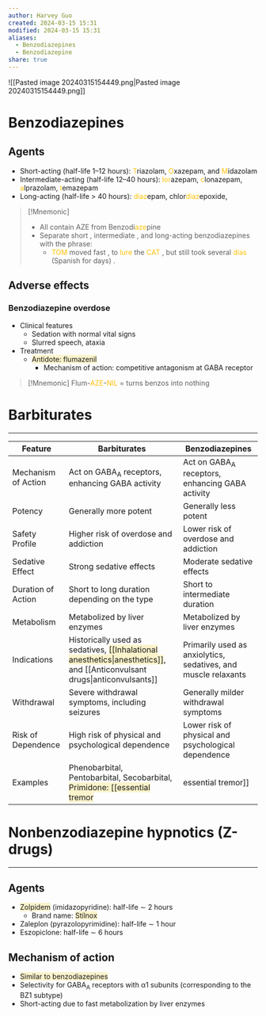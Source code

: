 ```yaml
---
author: Harvey Guo
created: 2024-03-15 15:31
modified: 2024-03-15 15:31
aliases:
  - Benzodiazepines
  - Benzodiazepine
share: true
---
```

![[Pasted image 20240315154449.png|Pasted image 20240315154449.png]]
# Benzodiazepines
## Agents
- Short-acting (half-life 1–12 hours): <font color="#ffc000">T</font>riazolam, <font color="#ffc000">O</font>xazepam, and <font color="#ffc000">M</font>idazolam
- Intermediate-acting (half-life 12–40 hours): <font color="#ffc000">lor</font>azepam, <font color="#ffc000">c</font>lonazepam, <font color="#ffc000">a</font>lprazolam, <font color="#ffc000">t</font>emazepam
- Long-acting (half-life > 40 hours): <font color="#ffc000">diaz</font>epam, chlor<font color="#ffc000">diaz</font><font color="#ffc000"></font>epoxide, 
>[!Mnemonic] 
>- All contain AZE from Benzodi<font color="#ffc000">aze</font>pine
>- Separate short , intermediate , and long-acting benzodiazepines with the phrase:
>	- <font color="#ffc000">TOM</font> moved fast , to <font color="#ffc000">lure</font> the <font color="#ffc000">CAT</font> , but still took several <font color="#ffc000">días</font> (Spanish for days) .
## Adverse effects
### Benzodiazepine overdose
- Clinical features
	- Sedation with normal vital signs
	- Slurred speech, ataxia
- Treatment
	- <span style="background:rgba(240, 200, 0, 0.2)">Antidote: flumazenil</span>
		- Mechanism of action: competitive antagonism at GABA receptor

>[!Mnemonic] 
>Flum-<font color="#ffc000">AZE</font>-<font color="#ffc000">NIL</font> = turns benzos into nothing
# Barbiturates
---
| Feature             | Barbiturates                                                     | Benzodiazepines                                                |
|---------------------|------------------------------------------------------------------|----------------------------------------------------------------|
| Mechanism of Action | Act on GABA<sub>A</sub> receptors, enhancing GABA activity       | Act on GABA<sub>A</sub> receptors, enhancing GABA activity     |
| Potency             | Generally more potent                                            | Generally less potent                                          |
| Safety Profile      | Higher risk of overdose and addiction                            | Lower risk of overdose and addiction                           |
| Sedative Effect     | Strong sedative effects                                          | Moderate sedative effects                                      |
| Duration of Action  | Short to long duration depending on the type                     | Short to intermediate duration                                 |
| Metabolism          | Metabolized by liver enzymes                                     | Metabolized by liver enzymes                                   |
| Indications         | Historically used as sedatives, <span style="background:rgba(240, 200, 0, 0.2)">[[Inhalational anesthetics\|anesthetics]]</span>, and [[Anticonvulsant drugs\|anticonvulsants]] | Primarily used as anxiolytics, sedatives, and muscle relaxants |
| Withdrawal          | Severe withdrawal symptoms, including seizures                   | Generally milder withdrawal symptoms                           |
| Risk of Dependence  | High risk of physical and psychological dependence               | Lower risk of physical and psychological dependence            |
| Examples            | Phenobarbital, Pentobarbital, Secobarbital, <span style="background:rgba(240, 200, 0, 0.2)">Primidone: [[essential tremor|essential tremor]]</span>                       | Diazepam, Alprazolam, Lorazepam, Clonazepam                    |

# Nonbenzodiazepine hypnotics (Z-drugs)
---
## Agents 
- <span style="background:rgba(240, 200, 0, 0.2)">Zolpidem</span> (imidazopyridine): half-life ∼ 2 hours
	- Brand name: <span style="background:rgba(240, 200, 0, 0.2)">Stilnox</span>
- Zaleplon (pyrazolopyrimidine): half-life ∼ 1 hour
- Eszopiclone: half-life ∼ 6 hours
## Mechanism of action
- <span style="background:rgba(240, 200, 0, 0.2)">Similar to benzodiazepines</span>
- Selectivity for GABA<sub>A</sub> receptors with α1 subunits (corresponding to the BZ1 subtype)
- Short-acting due to fast metabolization by liver enzymes